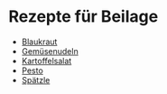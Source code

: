 Rezepte für Beilage
=====================

* [Blaukraut](blaukraut.md)
* [Gemüsenudeln](Gemuesenudeln.md)
* [Kartoffelsalat](Kartoffelsalat.md)
* [Pesto](pesto.md)
* [Spätzle](Spaetzle.md)
